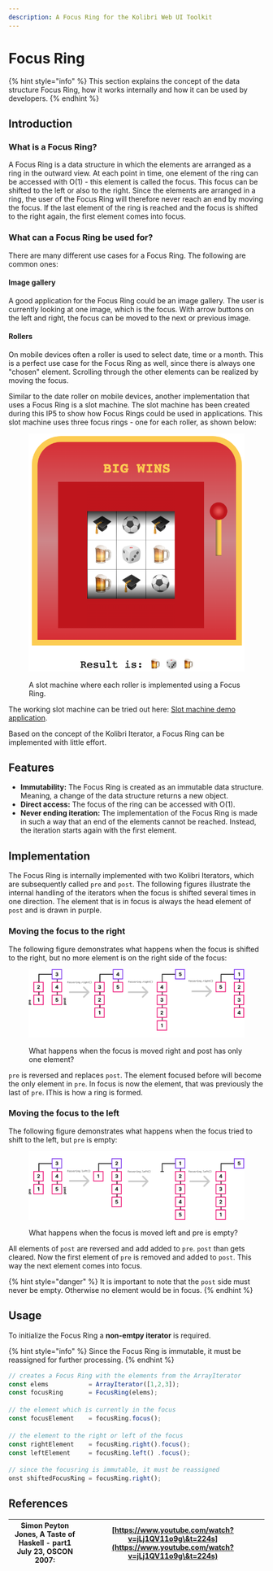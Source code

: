 ```yaml
---
description: A Focus Ring for the Kolibri Web UI Toolkit
---
```


# Focus Ring

{% hint style="info" %}
This section explains the concept of the data structure Focus Ring, how it works internally and how it can be used by developers.
{% endhint %}

## Introduction

### What is a Focus Ring?

A Focus Ring is a data structure in which the elements are arranged as a ring in the outward view. At each point in time, one element of the ring can be accessed with O(1) - this element is called the focus. This focus can be shifted to the left or also to the right. Since the elements are arranged in a ring, the user of the Focus Ring will therefore never reach an end by moving the focus. If the last element of the ring is reached and the focus is shifted to the right again, the first element comes into focus.

### What can a Focus Ring be used for?

There are many different use cases for a Focus Ring. The following are common ones:

#### Image gallery

A good application for the Focus Ring could be an image gallery. The user is currently looking at one image, which is the focus. With arrow buttons on the left and right, the focus can be moved to the next or previous image.

#### Rollers

On mobile devices often a roller is used to select date, time or a month. This is a perfect use case for the Focus Ring as well, since there is always one "chosen" element. Scrolling through the other elements can be realized by moving the focus.

Similar to the date roller on mobile devices, another implementation that uses a Focus Ring is a slot machine. The slot machine has been created during this IP5 to show how Focus Rings could be used in applications. This slot machine uses three focus rings - one for each roller, as shown below:

<figure><img src="../.gitbook/assets/image (1) (1).png" alt=""><figcaption><p>A slot machine where each roller is implemented using a Focus Ring.</p></figcaption></figure>

The working slot machine can be tried out here: [Slot machine demo application](https://wildwyss.github.io/ip5-overview/contrib/p5\_wild\_wyss/src/focusring/example/SlotMachine.html).

Based on the concept of the Kolibri Iterator, a Focus Ring can be implemented with little effort.

## Features

* **Immutability:** The Focus Ring is created as an immutable data structure. Meaning, a change of the data structure returns a new object.
* **Direct access:** The focus of the ring can be accessed with O(1).
* **Never ending iteration:** The implementation of the Focus Ring is made in such a way that an end of the elements cannot be reached. Instead, the iteration starts again with the first element.

## Implementation

The Focus Ring is internally implemented with two Kolibri Iterators, which are subsequently called `pre` and `post`. The following figures illustrate the internal handling of the iterators when the focus is shifted several times in one direction. The element that is in focus is always the head element of `post` and is drawn in purple.

### Moving the focus to the right

The following figure demonstrates what happens when the focus is shifted to the right, but no more element is on the right side of the focus:

<figure><img src="../.gitbook/assets/focus-right.jpg" alt=""><figcaption><p>What happens when the focus is moved right and post has only one element?</p></figcaption></figure>

`pre` is reversed and replaces `post`. The element focused before will become the only element in `pre`. In focus is now the element, that was previously the last of `pre`. IThis is how a ring is formed.

### Moving the focus to the left

The following figure demonstrates what happens when the focus tried to shift to the left, but `pre` is empty:

<figure><img src="../.gitbook/assets/focus-left (2).jpg" alt=""><figcaption><p>What happens when the focus is moved left and pre is empty?</p></figcaption></figure>

All elements of `post` are reversed and add added to `pre`. `post` than gets cleared. Now the first element of `pre` is removed and added to `post`. This way the next element comes into focus.

{% hint style="danger" %}
It is important to note that the `post` side must never be empty. Otherwise no element would be in focus.
{% endhint %}

## Usage

To initialize the Focus Ring a **non-emtpy iterator** is required.

{% hint style="info" %}
Since the Focus Ring is immutable, it must be reassigned for further processing.
{% endhint %}

```javascript
// creates a Focus Ring with the elements from the ArrayIterator
const elems           = ArrayIterator([1,2,3]);
const focusRing       = FocusRing(elems);
  
// the element which is currently in the focus
const focusElement    = focusRing.focus();

// the element to the right or left of the focus
const rightElement    = focusRing.right().focus();
const leftElement     = focusRing.left() .focus();
  
// since the focusring is immutable, it must be reassigned
onst shiftedFocusRing = focusRing.right();
```

## References

| Simon Peyton Jones, A Taste of Haskell - part1 July 23, OSCON 2007: | [https://www.youtube.com/watch?v=jLj1QV11o9g\&t=224s](https://www.youtube.com/watch?v=jLj1QV11o9g\&t=224s) |
| ------------------------------------------------------------------- | ---------------------------------------------------------------------------------------------------------- |


